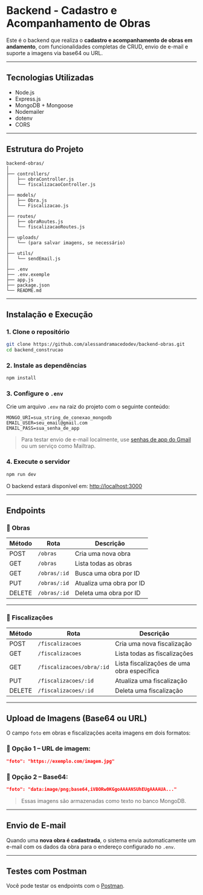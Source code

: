 # Backend - Cadastro e Acompanhamento de Obras

Este é o backend que realiza o **cadastro e acompanhamento de obras em andamento**, com funcionalidades completas de CRUD, envio de e-mail e suporte a imagens via base64 ou URL.

---

## Tecnologias Utilizadas

- Node.js
- Express.js
- MongoDB + Mongoose
- Nodemailer
- dotenv
- CORS

---

## Estrutura do Projeto

```
backend-obras/
│
├── controllers/
│   ├── obraController.js
│   └── fiscalizacaoController.js
│
├── models/
│   ├── Obra.js
│   └── Fiscalizacao.js
│
├── routes/
│   ├── obraRoutes.js
│   └── fiscalizacaoRoutes.js
│
├── uploads/
│   └── (para salvar imagens, se necessário)
│
├── utils/
│   └── sendEmail.js
│
├── .env      
├── .env.exemple      
├── app.js           
├── package.json
└── README.md
```

---

## Instalação e Execução

### 1. Clone o repositório

```bash
git clone https://github.com/alessandramacedodev/backend-obras.git
cd backend_construcao
```

### 2. Instale as dependências

```bash
npm install
```

### 3. Configure o `.env`

Crie um arquivo `.env` na raiz do projeto com o seguinte conteúdo:

```env
MONGO_URI=sua_string_de_conexao_mongodb
EMAIL_USER=seu_email@gmail.com
EMAIL_PASS=sua_senha_de_app
```

> Para testar envio de e-mail localmente, use [senhas de app do Gmail](https://myaccount.google.com/apppasswords) ou um serviço como Mailtrap.

### 4. Execute o servidor

```bash
npm run dev
```

O backend estará disponível em: [http://localhost:3000](http://localhost:3000)

---

## Endpoints 

### 🔹 Obras

| Método | Rota | Descrição |
|--------|------|-----------|
| POST   | `/obras` | Cria uma nova obra |
| GET    | `/obras` | Lista todas as obras |
| GET    | `/obras/:id` | Busca uma obra por ID |
| PUT    | `/obras/:id` | Atualiza uma obra por ID |
| DELETE | `/obras/:id` | Deleta uma obra por ID |

---

### 🔹 Fiscalizações

| Método | Rota | Descrição |
|--------|------|-----------|
| POST   | `/fiscalizacoes` | Cria uma nova fiscalização |
| GET    | `/fiscalizacoes` | Lista todas as fiscalizações |
| GET    | `/fiscalizacoes/obra/:id` | Lista fiscalizações de uma obra específica |
| PUT    | `/fiscalizacoes/:id` | Atualiza uma fiscalização |
| DELETE | `/fiscalizacoes/:id` | Deleta uma fiscalização |

---

## Upload de Imagens (Base64 ou URL)

O campo `foto` em obras e fiscalizações aceita imagens em dois formatos:

### 🔹 Opção 1 – URL de imagem:
```json
"foto": "https://exemplo.com/imagem.jpg"
```

### 🔹 Opção 2 – Base64:
```json
"foto": "data:image/png;base64,iVBORw0KGgoAAAANSUhEUgAAAAUA..."
```

> Essas imagens são armazenadas como texto no banco MongoDB.

---

##  Envio de E-mail

Quando uma **nova obra é cadastrada**, o sistema envia automaticamente um e-mail com os dados da obra para o endereço configurado no `.env`.

---

## Testes com Postman

Você pode testar os endpoints com o [Postman](https://www.postman.com/).


```





